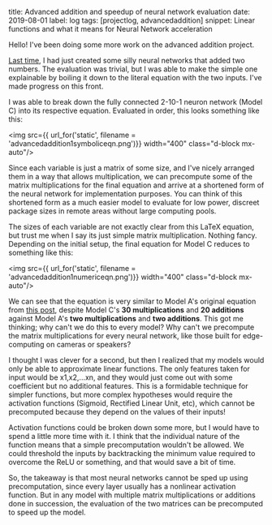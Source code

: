 title: Advanced addition and speedup of neural network evaluation
date: 2019-08-01
label: log
tags: [projectlog, advancedaddition]
snippet: Linear functions and what it means for Neural Network acceleration

Hello! I've been doing some more work on the advanced addition project.

[Last time](https://andykong.org/blog/advancedaddition/), I had just created some silly neural networks that added two numbers. The evaluation was trivial, but I was able to make the simple one explainable by boiling it down to the literal equation with the two inputs. I've made progress on this front.

I was able to break down the fully connected 2-10-1 neuron network (Model C) into its respective equation. Evaluated in order, this looks something like this:

<img src={{ url_for('static', filename = 'advancedaddition1symboliceqn.png')}} width="400" class="d-block mx-auto"/>

Since each variable is just a matrix of some size, and I've nicely arranged them in a way that allows multiplication, we can precompute some of the matrix multiplications for the final equation and arrive at a shortened form of the neural network for implementation purposes. You can think of this shortened form as a much easier model to evaluate for low power, discreet package sizes in remote areas without large computing pools. 

The sizes of each variable are not exactly clear from this LaTeX equation, but trust me when I say its just simple matrix multiplication. Nothing fancy. Depending on the initial setup, the final equation for Model C reduces to something like this:

<img src={{ url_for('static', filename = 'advancedaddition1numericeqn.png')}} width="400" class="d-block mx-auto"/>

We can see that the equation is very similar to Model A's original equation from [this post](https://andykong.org/blog/advancedaddition/), despite Model C's **30 multiplications** and **20 additions** against Model A's **two multiplications** and **two additions**. This got me thinking; why can't we do this to every model? Why can't we precompute the matrix multiplications for every neural network, like those built for edge-computing on cameras or speakers?

I thought I was clever for a second, but then I realized that my models would only be able to approximate linear functions. The only features taken for input would be x<subscript>1</subscript>,x<subscript>2</subscript>,...x<subscript>n</subscript>, and they would just come out with some coefficient but no additional features. This is a formidable technique for simpler functions, but more complex hypotheses would require the activation functions (Sigmoid, Rectified Linear Unit, etc), which cannot be precomputed because they depend on the values of their inputs! 

Activation functions could be broken down some more, but I would have to spend a little more time with it. I think that the individual nature of the function means that a simple precomputation wouldn't be allowed. We could threshold the inputs by backtracking the minimum value required to overcome the ReLU or something, and that would save a bit of time.

So, the takeaway is that most neural networks cannot be sped up using precomputation, since every layer usually has a nonlinear activation function. But in any model with multiple matrix multiplications or additions done in succession, the evaluation of the two matrices can be precomputed to speed up the model. 


